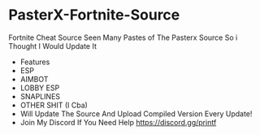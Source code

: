 # PasterX-Fortnite-Source
Fortnite Cheat Source
Seen Many Pastes of The Pasterx Source So i Thought I Would Update It 
- Features
- ESP
- AIMBOT
- LOBBY ESP 
- SNAPLINES
- OTHER SHIT (I Cba)
- Will Update The Source And Upload Compiled Version Every Update!
- Join My Discord If You Need Help https://discord.gg/printf
